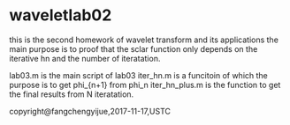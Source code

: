 # waveletlab02
this is the second homework of wavelet transform and its applications
the main purpose is to proof that the sclar function only depends on the iterative hn and the number 
of iteratation.

lab03.m is the main script of lab03
iter_hn.m is a funcitoin of which the purpose is to get phi_{n+1} from phi_n
iter_hn_plus.m is the function to get the final results from N iteratation.

copyright@fangchengyijue,2017-11-17,USTC
